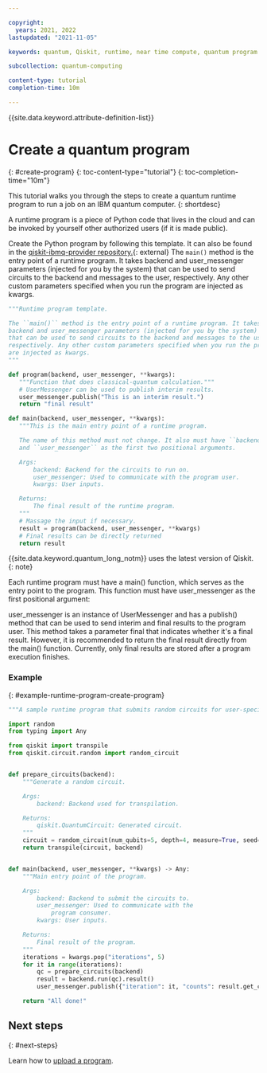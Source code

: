 ```yaml
---

copyright:
  years: 2021, 2022
lastupdated: "2021-11-05"

keywords: quantum, Qiskit, runtime, near time compute, quantum program

subcollection: quantum-computing

content-type: tutorial
completion-time: 10m

---
```


{{site.data.keyword.attribute-definition-list}}

# Create a quantum program
{: #create-program}
{: toc-content-type="tutorial"}
{: toc-completion-time="10m"}

This tutorial walks you through the steps to create a quantum runtime program to run a job on an IBM quantum computer.
{: shortdesc}

A runtime program is a piece of Python code that lives in the cloud and can be invoked by yourself other authorized users (if it is made public).

Create the Python program by following this template. It can also be found in the [qiskit-ibmq-provider repository.](https://github.com/Qiskit/qiskit-ibmq-provider/blob/master/qiskit/providers/ibmq/runtime/program/program_template.py){: external}  The `main()` method is the entry point of a runtime program. It takes backend and user_messenger parameters (injected for you by the system) that can be used to send circuits to the backend and messages to the user, respectively. Any other custom parameters specified when you run the program are injected as kwargs.

```Python
"""Runtime program template.

The ``main()`` method is the entry point of a runtime program. It takes
backend and user_messenger parameters (injected for you by the system)
that can be used to send circuits to the backend and messages to the user,
respectively. Any other custom parameters specified when you run the program
are injected as kwargs.
"""

def program(backend, user_messenger, **kwargs):
   """Function that does classical-quantum calculation."""
   # UserMessenger can be used to publish interim results.
   user_messenger.publish("This is an interim result.")
   return "final result"

def main(backend, user_messenger, **kwargs):
   """This is the main entry point of a runtime program.

   The name of this method must not change. It also must have ``backend``
   and ``user_messenger`` as the first two positional arguments.

   Args:
       backend: Backend for the circuits to run on.
       user_messenger: Used to communicate with the program user.
       kwargs: User inputs.

   Returns:
       The final result of the runtime program.
   """
   # Massage the input if necessary.
   result = program(backend, user_messenger, **kwargs)
   # Final results can be directly returned
   return result  
```

 {{site.data.keyword.quantum_long_notm}} uses the latest version of Qiskit.
{: note}

 Each runtime program must have a main() function, which serves as the entry point to the program. This function must have user_messenger as the first positional argument:

user_messenger is an instance of UserMessenger and has a publish() method that can be used to send interim and final results to the program user. This method takes a parameter final that indicates whether it's a final result. However, it is recommended to return the final result directly from the main() function. Currently, only final results are stored after a program execution finishes.


### Example
{: #example-runtime-program-create-program}

```Python
"""A sample runtime program that submits random circuits for user-specified iterations."""

import random
from typing import Any

from qiskit import transpile
from qiskit.circuit.random import random_circuit


def prepare_circuits(backend):
    """Generate a random circuit.

    Args:
        backend: Backend used for transpilation.

    Returns:
        qiskit.QuantumCircuit: Generated circuit.
    """
    circuit = random_circuit(num_qubits=5, depth=4, measure=True, seed=random.randint(0, 1000))
    return transpile(circuit, backend)


def main(backend, user_messenger, **kwargs) -> Any:
    """Main entry point of the program.

    Args:
        backend: Backend to submit the circuits to.
        user_messenger: Used to communicate with the
            program consumer.
        kwargs: User inputs.

    Returns:
        Final result of the program.
    """
    iterations = kwargs.pop("iterations", 5)
    for it in range(iterations):
        qc = prepare_circuits(backend)
        result = backend.run(qc).result()
        user_messenger.publish({"iteration": it, "counts": result.get_counts()})

    return "All done!"
```


## Next steps
{: #next-steps}

Learn how to [upload a program](/docs/quantum-computing?topic=quantum-computing-program).
